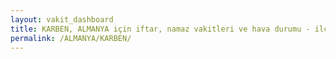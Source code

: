 ```yaml
---
layout: vakit_dashboard
title: KARBEN, ALMANYA için iftar, namaz vakitleri ve hava durumu - ilçe/eyalet seç
permalink: /ALMANYA/KARBEN/
---
```


<script type="text/javascript">
  var GLOBAL_COUNTRY = 'ALMANYA';
  var GLOBAL_CITY = 'KARBEN';
  var GLOBAL_STATE = '';
  var lat = 72;
  var lon = 21;
</script>
